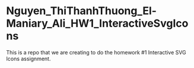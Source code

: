 # Nguyen_ThiThanhThuong_El-Maniary_Ali_HW1_InteractiveSvgIcons
This is a repo that we are creating to do the homework #1 Interactive SVG Icons assignment.
